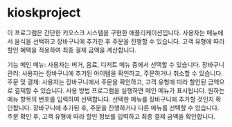 # kioskproject
이 프로그램은 간단한 키오스크 시스템을 구현한 애플리케이션입니다. 사용자는 메뉴에서 음식을 선택하고 장바구니에 추가한 후 주문을 진행할 수 있습니다. 고객 유형에 따라 할인 혜택을 적용하여 최종 결제 금액을 계산합니다.

기능
메인 메뉴: 사용자는 버거, 음료, 디저트 메뉴 중에서 선택할 수 있습니다.
장바구니 관리: 사용자는 장바구니에 추가된 아이템을 확인하고, 주문하거나 취소할 수 있습니다.
주문 및 결제: 사용자는 장바구니에서 주문을 확인하고, 고객 유형에 따라 할인된 금액으로 결제할 수 있습니다.
사용 방법
프로그램을 실행하면 메인 메뉴가 표시됩니다.
원하는 메뉴 항목의 번호를 입력하여 선택합니다.
선택한 메뉴를 장바구니에 추가할 것인지 확인합니다.
장바구니에 추가된 후, 주문을 진행하거나 다른 메뉴를 선택할 수 있습니다.
주문 확인 후, 고객 유형에 따라 할인 정보를 입력하고 최종 결제 금액을 확인합니다.